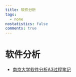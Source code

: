 ```yaml
---
title: 软件分析
tags:
  - none
nostatistics: false
comments: true
---
```


# 软件分析
- [南京大学软件分析A3过程笔记](https://zhuanlan.zhihu.com/p/20861875258)